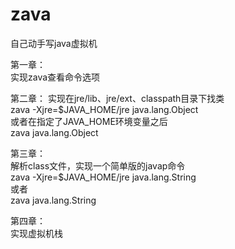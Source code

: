 # zava
自己动手写java虚拟机

第一章：  
实现zava查看命令选项

第二章：
实现在jre/lib、jre/ext、classpath目录下找类  
zava -Xjre=$JAVA_HOME/jre java.lang.Object  
或者在指定了JAVA_HOME环境变量之后  
zava java.lang.Object

第三章：  
解析class文件，实现一个简单版的javap命令  
zava -Xjre=$JAVA_HOME/jre java.lang.String  
或者  
zava java.lang.String

第四章：  
实现虚拟机栈
